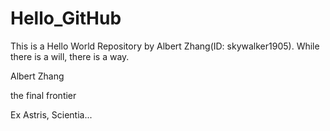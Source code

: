 # Hello_GitHub
This is a Hello World Repository by Albert Zhang(ID: skywalker1905).
While there is a will, there is a way.

Albert Zhang

the final frontier

Ex Astris, Scientia...
